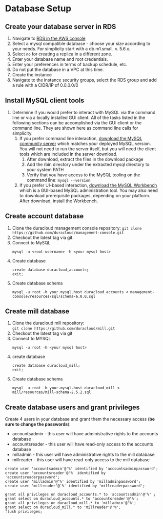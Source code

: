 # Database Setup
## Create your database server in RDS

1. Navigate to [RDS in the AWS console](https://console.aws.amazon.com/rds/home)
2. Select a mysql compatible database - choose your size according to your needs.
     For simplicity start with a db.m1.small, v. 5.6.x.
3. Select `no` for creating a replica in a different zone.
4. Enter your database name and root credentials.
5. Enter your preferences in terms of backup schedule, etc.
6. Do not put the database in a VPC at this time.
7. Create the instance
8. Navigate to the instance security groups, select the RDS group and add a rule with a CIDR/IP of 0.0.0.0/0

## Install MySQL client tools

1. Determine if you would prefer to interact with MySQL via the command line or via a locally installed GUI client. All of the tasks listed in the following sections can be accomplished via the GUI client or the command line. They are shown here as command line calls for simplicity.
   1. If you prefer command line interaction, [download the MySQL community server](https://dev.mysql.com/downloads/mysql/) which matches your deployed MySQL version. You will not need to run the server itself, but you will need the client tools which are included in the server download.
      1. After download, extract the files in the download package
      2. Add the /bin directory under the extracted mysql directory to your system PATH
      3. Verify that you have access to the MySQL tooling on the command line:  `mysql --version`
   2. If you prefer UI-based interaction, [download the MySQL Workbench](https://dev.mysql.com/downloads/workbench/) which is a GUI-based MySQL administration tool. You may also need to download prerequisite packages, depending on your platform. After download, install the Workbench.

## Create account database

1. Clone the duracloud management console repository:
    ```git clone https://github.com/duracloud/management-console.git```
2. Checkout the latest tag via git.
3. Connect to MySQL
    ```
    mysql -u <root-username> -h <your mysql host>
    ```
4. Create database  
    ```
    create database duracloud_accounts;
    exit;
    ```
5. Create database schema   
    ```
    mysql -u root -h your.mysql.host duracloud_accounts < management-console/resources/sql/schema-6.0.0.sql
    ```
## Create mill database
1. Clone the duracloud mill repository:  
    ```git clone https://github.com/duracloud/mill.git```
2. Checkout the latest tag via git
3. Connect to MYSQL
    ```
    mysql -u root -h <your mysql host>
    ```
4. create database  
    ```
    create database duracloud_mill;
    exit;
    ```
5. Create database schema   
    ```
    mysql -u root -h your.mysql.host duracloud_mill < mill/resources/mill-schema-2.5.2.sql
    ```
## Create database users and grant privileges  
Create 4 users in your database and grant them the necessary access (**be sure to change the passwords**):
* accountsadmin - this user will have administrative rights to the accounts database
* accountsreader - this user will have read-only access to the accounts database
* milladmin - this user will have administrative rights to the mill database
* millreader - this user will have read-only access to the mill database

```
create user 'accountsadmin'@'%' identified by 'accountsadminpassword';
create user 'accountsreader'@'%' identified by 'accountsreaderpassword';
create user 'milladmin'@'%' identified by 'milladminpassword';
create user 'millreader'@'%' identified by 'millreaderpassword';

grant all privileges on duracloud_accounts.* to 'accountsadmin'@'%' ;
grant select on duracloud_accounts.* to 'accountsreader'@'%';
grant all privileges on duracloud_mill.* to 'milladmin'@'%';
grant select on duracloud_mill.* to 'millreader'@'%';
flush privileges;
```
